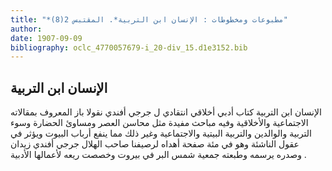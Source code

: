 ```yaml
---
title: "*مطبوعات ومخطوطات : الإنسان ابن التربية*. المقتبس 2(8)"
author: 
date: 1907-09-09
bibliography: oclc_4770057679-i_20-div_15.d1e3152.bib
---
```




##  الإنسان ابن التربية 


 الإنسان ابن التربية  كتاب أدبي أخلاقي انتقادي ل  جرجي  أفندي  نقولا  باز  المعروف بمقالاته الاجتماعية والأخلاقية وفيه مباحث مفيدة مثل محاسن العصر ومساوئ الحضارة وسوء التربية والوالدين والتربية البيتية والاجتماعية وغير ذلك مما ينفع أرباب البيوت ويؤثر في عقول الناشئة وهو في  مئة  صفحة أهداه لرصيفنا صاحب  الهلال  جرجي  أفندي  زيدان  وصدره يرسمه وطبعته  جمعية شمس البر  في  بيروت  وخصصت ريعه لأعمالها الأدبية  . 
